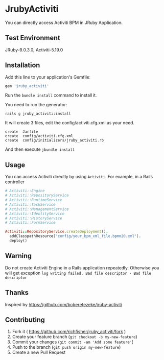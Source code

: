 # JrubyActiviti

You can directly access Activiti BPM in JRuby Application.

## Test Environment
JRuby-9.0.3.0, Activiti-5.19.0

## Installation

Add this line to your application's Gemfile:

```ruby
gem 'jruby_activiti'
```

Run the `bundle install` command to install it.

You need to run the generator:

```
rails g jruby_activiti:install
```

It will create 3 files, edit the config/activiti.cfg.xml as your need.

```
create  Jarfile
create  config/activiti.cfg.xml
create  config/initializers/jruby_activiti.rb
```

And then execute `jbundle install`

## Usage
You can access Activiti directly by using `Activiti`. For example, in a Rails controller

``` ruby
# Activiti::Engine
# Activiti::RepositoryService
# Activiti::RuntimeService
# Activiti::TaskService
# Activiti::ManagementService
# Activiti::IdentityService
# Activiti::HistoryService
# Activiti::FormService

Activiti::RepositoryService.createDeployment().
  addClasspathResource("config/your_bpm_xml_file.bpmn20.xml").
  deploy()
```

## Warning
Do not create Activiti Engine in a Rails application repeatedly. Otherwise you will get exception `log writing failed. Bad file descriptor - Bad file descriptor`

## Thanks
Inspired by https://github.com/boberetezeke/jruby-activiti

## Contributing

1. Fork it ( https://github.com/richfisher/jruby_activiti/fork )
2. Create your feature branch (`git checkout -b my-new-feature`)
3. Commit your changes (`git commit -am 'Add some feature'`)
4. Push to the branch (`git push origin my-new-feature`)
5. Create a new Pull Request
